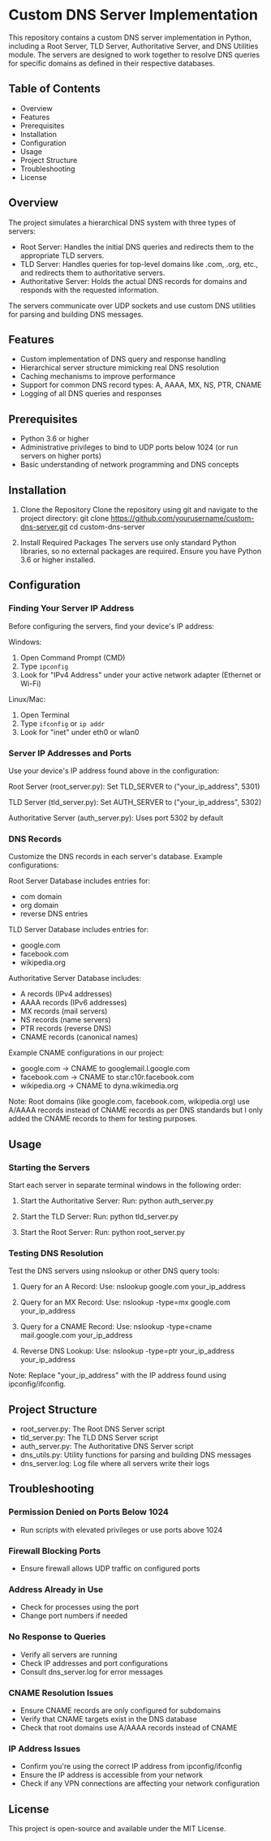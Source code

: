# Custom DNS Server Implementation

This repository contains a custom DNS server implementation in Python, including a Root Server, TLD Server, Authoritative Server, and DNS Utilities module. The servers are designed to work together to resolve DNS queries for specific domains as defined in their respective databases.

## Table of Contents
- Overview
- Features
- Prerequisites
- Installation
- Configuration
- Usage
- Project Structure
- Troubleshooting
- License

## Overview

The project simulates a hierarchical DNS system with three types of servers:

- Root Server: Handles the initial DNS queries and redirects them to the appropriate TLD servers.
- TLD Server: Handles queries for top-level domains like .com, .org, etc., and redirects them to authoritative servers.
- Authoritative Server: Holds the actual DNS records for domains and responds with the requested information.

The servers communicate over UDP sockets and use custom DNS utilities for parsing and building DNS messages.

## Features

- Custom implementation of DNS query and response handling
- Hierarchical server structure mimicking real DNS resolution
- Caching mechanisms to improve performance
- Support for common DNS record types: A, AAAA, MX, NS, PTR, CNAME
- Logging of all DNS queries and responses

## Prerequisites

- Python 3.6 or higher
- Administrative privileges to bind to UDP ports below 1024 (or run servers on higher ports)
- Basic understanding of network programming and DNS concepts

## Installation

1. Clone the Repository
Clone the repository using git and navigate to the project directory:
git clone https://github.com/yourusername/custom-dns-server.git
cd custom-dns-server

2. Install Required Packages
The servers use only standard Python libraries, so no external packages are required.
Ensure you have Python 3.6 or higher installed.

## Configuration

### Finding Your Server IP Address

Before configuring the servers, find your device's IP address:

Windows:
1. Open Command Prompt (CMD)
2. Type `ipconfig`
3. Look for "IPv4 Address" under your active network adapter (Ethernet or Wi-Fi)

Linux/Mac:
1. Open Terminal
2. Type `ifconfig` or `ip addr`
3. Look for "inet" under eth0 or wlan0

### Server IP Addresses and Ports

Use your device's IP address found above in the configuration:

Root Server (root_server.py):
Set TLD_SERVER to ("your_ip_address", 5301)

TLD Server (tld_server.py):
Set AUTH_SERVER to ("your_ip_address", 5302)

Authoritative Server (auth_server.py):
Uses port 5302 by default

### DNS Records

Customize the DNS records in each server's database. Example configurations:

Root Server Database includes entries for:
- com domain
- org domain
- reverse DNS entries

TLD Server Database includes entries for:
- google.com
- facebook.com
- wikipedia.org

Authoritative Server Database includes:
- A records (IPv4 addresses)
- AAAA records (IPv6 addresses)
- MX records (mail servers)
- NS records (name servers)
- PTR records (reverse DNS)
- CNAME records (canonical names)

Example CNAME configurations in our project:
- google.com -> CNAME to googlemail.l.google.com
- facebook.com -> CNAME to star.c10r.facebook.com
- wikipedia.org -> CNAME to dyna.wikimedia.org

Note: Root domains (like google.com, facebook.com, wikipedia.org) use A/AAAA records instead of CNAME records as per DNS standards but I only added the CNAME records to them for testing purposes.

## Usage

### Starting the Servers

Start each server in separate terminal windows in the following order:

1. Start the Authoritative Server:
   Run: python auth_server.py

2. Start the TLD Server:
   Run: python tld_server.py

3. Start the Root Server:
   Run: python root_server.py

### Testing DNS Resolution

Test the DNS servers using nslookup or other DNS query tools:

1. Query for an A Record:
   Use: nslookup google.com your_ip_address

2. Query for an MX Record:
   Use: nslookup -type=mx google.com your_ip_address

3. Query for a CNAME Record:
   Use: nslookup -type=cname mail.google.com your_ip_address

4. Reverse DNS Lookup:
   Use: nslookup -type=ptr your_ip_address your_ip_address

Note: Replace "your_ip_address" with the IP address found using ipconfig/ifconfig.

## Project Structure

- root_server.py: The Root DNS Server script
- tld_server.py: The TLD DNS Server script
- auth_server.py: The Authoritative DNS Server script
- dns_utils.py: Utility functions for parsing and building DNS messages
- dns_server.log: Log file where all servers write their logs

## Troubleshooting

### Permission Denied on Ports Below 1024
- Run scripts with elevated privileges or use ports above 1024

### Firewall Blocking Ports
- Ensure firewall allows UDP traffic on configured ports

### Address Already in Use
- Check for processes using the port
- Change port numbers if needed

### No Response to Queries
- Verify all servers are running
- Check IP addresses and port configurations
- Consult dns_server.log for error messages

### CNAME Resolution Issues
- Ensure CNAME records are only configured for subdomains
- Verify that CNAME targets exist in the DNS database
- Check that root domains use A/AAAA records instead of CNAME

### IP Address Issues
- Confirm you're using the correct IP address from ipconfig/ifconfig
- Ensure the IP address is accessible from your network
- Check if any VPN connections are affecting your network configuration

## License

This project is open-source and available under the MIT License.
